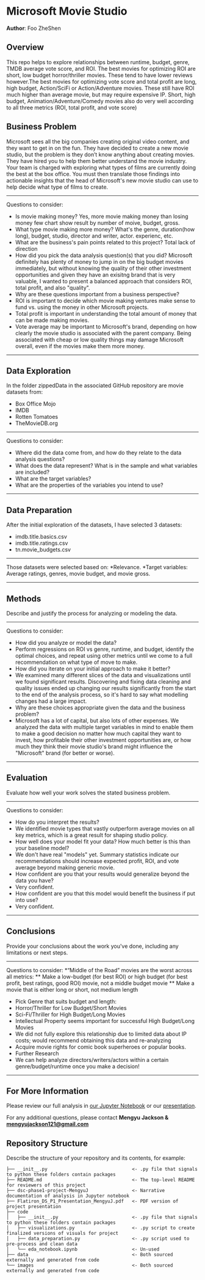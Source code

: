 # Microsoft Movie Studio

**Author**: Foo ZheShen

## Overview

This repo helps to explore relationships between runtime, budget, genre, TMDB average vote score, and ROI. The best movies for optimizing ROI are short, low budget horror/thriller movies. These tend to have lower reviews however.The best movies for optimizing vote score and total profit are long, high budget, Action/SciFi or Action/Adventure movies. These still have ROI much higher than average movie, but may require expensive IP. Short, high budget, Animation/Adventure/Comedy movies also do very well according to all three metrics (ROI, total profit, and vote score)

## Business Problem

Microsoft sees all the big companies creating original video content, and they want to get in on the fun. They have decided to create a new movie studio, but the problem is they don’t know anything about creating movies. They have hired you to help them better understand the movie industry. Your team is charged with exploring what types of films are currently doing the best at the box office. You must then translate those findings into actionable insights that the head of Microsoft's new movie studio can use to help decide what type of films to create.

***
Questions to consider:
* Is movie making money? Yes, more movie making money than losing money
    few chart show result by number of moive, budget, gross.
* What type movie making more money? What's the genre, duration(how long), budget, studio, director and writer, actor. experienc, etc.
* What are the business's pain points related to this project? Total lack of direction
* How did you pick the data analysis question(s) that you did? Microsoft definitely has plenty of money to jump in on the big budget movies immediately, but without knowing the quality of their other investment opportunities and given they have an exisitng brand that is very valuable, I wanted to present a balanced approach that considers ROI, total profit, and also "quality".
* Why are these questions important from a business perspective? 
 * ROI is important to decide which movie making ventures make sense to fund vs. using the money in other Microsoft projects. 
 * Total profit is important in understanding the total amount of money that can be made making movies.
 * Vote average may be important to Microsoft's brand, depending on how clearly the movie studio is associated with the parent company. Being associated with cheap or low quality things may damage Microsoft overall, even if the movies make them more money.
***


## Data Exploration

In the folder zippedData in the associated GitHub repository are movie datasets from:

   * Box Office Mojo
   * IMDB
   * Rotten Tomatoes
   * TheMovieDB.org

***
Questions to consider:
* Where did the data come from, and how do they relate to the data analysis questions?
* What does the data represent? What is in the sample and what variables are included?
* What are the target variables? 
* What are the properties of the variables you intend to use?
***
## Data Preparation

After the initial exploration of the datasets, I have selected 3 datasets:

* imdb.title.basics.csv
* imdb.title.ratings.csv
* tn.movie_budgets.csv
***
Those datasets were selected based on:
*Relevance.
*Target variables: Average ratings, genres, movie budget, and movie gross.
***


## Methods

Describe and justify the process for analyzing or modeling the data.

***
Questions to consider:
* How did you analyze or model the data?
 * Perform regressions on ROI vs genre, runtime, and budget, identify the optimal choices, and repeat using other metrics until we come to a full recommendation on what type of move to make.
* How did you iterate on your initial approach to make it better?
 * We examined many different slices of the data and visualizations until we found significant results. Discovering and fixing data cleaning and quality issues ended up changing our results significantly from the start to the end of the analysis process, so it's hard to say what modelling changes had a large impact.
* Why are these choices appropriate given the data and the business problem?
 * Microsoft has a lot of capital, but also lots of other expenses. We analyzed the data with multiple target variables in mind to enable them to make a good decision no matter how much capital they want to invest, how profitable their other investment opportunities are, or how much they think their movie studio's brand might influence the "Microsoft" brand (for better or worse).
***


## Evaluation
Evaluate how well your work solves the stated business problem.

***
Questions to consider:
* How do you interpret the results?
 * We identified movie types that vastly outperform average movies on all key metrics, which is a great result for shaping studio policy.
* How well does your model fit your data? How much better is this than your baseline model?
 * We don't have real "models" yet. Summary statistics indicate our recommendations should increase expected profit, ROI, and vote average beyond making generic movie.
* How confident are you that your results would generalize beyond the data you have?
 * Very confident.
* How confident are you that this model would benefit the business if put into use?
 * Very confident.
***


## Conclusions
Provide your conclusions about the work you've done, including any limitations or next steps.

***
Questions to consider:
*“Middle of the Road” movies are the worst across all metrics: 
** Make a low-budget (for best ROI) or high budget (for best profit, best ratings, good ROI) movie, not a middle budget movie
** Make a movie that is either long or short, not medium length
* Pick Genre that suits budget and length:
 * Horror/Thriller for Low Budget/Short Movies
 * Sci-Fi/Thriller for High Budget/Long Movies
* Intellectual Property seems important for successful High Budget/Long Movies
 * We did not fully explore this relationship due to limited data about IP costs; would recommend obtaining this data and re-analyzing
 * Acquire movie rights for comic book superheroes or popular books.
* Further Research
 * We can help analyze directors/writers/actors within a certain genre/budget/runtime once you make a decision!

***


## For More Information

Please review our full analysis in [our Jupyter Notebook](./dsc-phase1-project-MengyuJ.ipynb) or our [presentation](./Flatiron_DS_P1_Presentation_MengyuJ).

For any additional questions, please contact **Mengyu Jackson & mengyujackson121@gmail.com**

## Repository Structure

Describe the structure of your repository and its contents, for example:

```
├── __init__.py                               <- .py file that signals to python these folders contain packages
├── README.md                                 <- The top-level README for reviewers of this project
├── dsc-phase1-project-MengyuJ                <- Narrative documentation of analysis in Jupyter notebook
├── Flatiron_DS_P1_Presentation_MengyuJ.pdf   <- PDF version of project presentation
├── code
│   ├── __init__.py                           <- .py file that signals to python these folders contain packages
│   ├── visualizations.py                     <- .py script to create finalized versions of visuals for project
│   ├── data_preparation.py                   <- .py script used to pre-process and clean data
│   └── eda_notebook.ipynb                    <- Un-used
├── data                                      <- Both sourced externally and generated from code
└── images                                    <- Both sourced externally and generated from code
```

